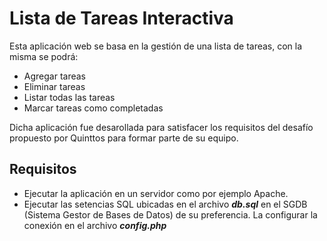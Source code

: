 # Lista de Tareas Interactiva #

Esta aplicación web se basa en la gestión de una lista de tareas, con la misma se podrá:
* Agregar tareas
* Eliminar tareas
* Listar todas las tareas
* Marcar tareas como completadas

Dicha aplicación fue desarollada para satisfacer los requisitos del desafío propuesto por Quinttos para formar parte de su equipo.

## Requisitos ##
* Ejecutar la aplicación en un servidor como por ejemplo Apache.
* Ejecutar las setencias SQL ubicadas en el archivo ***db.sql*** en el SGDB (Sistema Gestor de Bases de Datos) de su preferencia. La configurar la conexión en el archivo ***config.php***